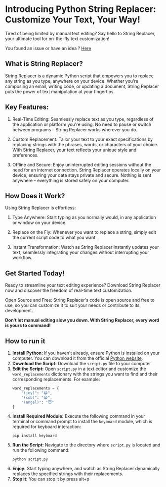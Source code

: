 # Introducing Python String Replacer: Customize Your Text, Your Way!

Tired of being limited by manual text editing? Say hello to String Replacer, your ultimate tool for on-the-fly text customization!

You found an issue or have an idea ? [Here](https://github.com/Jeje2201/Python-Key-Word-Replace/issues/new)

## What is String Replacer?

String Replacer is a dynamic Python script that empowers you to replace any string as you type, anywhere on your device. Whether you're composing an email, writing code, or updating a document, String Replacer puts the power of text manipulation at your fingertips.

## Key Features:

1. Real-Time Editing: Seamlessly replace text as you type, regardless of the application or platform you're using. No need to pause or switch between programs – String Replacer works wherever you do.

1. Custom Replacement: Tailor your text to your exact specifications by replacing strings with the phrases, words, or characters of your choice. With String Replacer, your text reflects your unique style and preferences.

1. Offline and Secure: Enjoy uninterrupted editing sessions without the need for an internet connection. String Replacer operates locally on your device, ensuring your data stays private and secure. Nothing is sent anywhere – everything is stored safely on your computer.

## How Does it Work?

Using String Replacer is effortless:

1. Type Anywhere: Start typing as you normally would, in any application or window on your device.

1. Replace on the Fly: Whenever you want to replace a string, simply edit the current script code to what you want

1. Instant Transformation: Watch as String Replacer instantly updates your text, seamlessly integrating your changes without interrupting your workflow.

## Get Started Today!

Ready to streamline your text editing experience? Download String Replacer now and discover the freedom of real-time text customization.

Open Source and Free: String Replacer's code is open source and free to use, so you can customize it to suit your needs or contribute to its development.

**Don't let manual editing slow you down. With String Replacer, every word is yours to command!**

## How to run it

1. **Install Python:** If you haven't already, ensure Python is installed on your computer. You can download it from the official [Python website](https://www.python.org/).
1. **Download the Script:** Download the `script.py` file to your computer
3. **Edit the Script:** Open `script.py` in a text editor and customize the `word_replacements` dictionary with the strings you want to find and their corresponding replacements. For example:
    ```python
    word_replacements = {
        "(joy)": "😂",
        "(sob)": "😭",
        "(angel)": "😇"
    }
    ```
1. **Install Required Module:** Execute the following command in your terminal or command prompt to install the `keyboard` module, which is required for keyboard interaction:
    ```
    pip install keyboard
    ```
1. **Run the Script:** Navigate to the directory where `script.py` is located and run the following command:
    ```
    python script.py
    ```
1. **Enjoy:** Start typing anywhere, and watch as String Replacer dynamically replaces the specified strings with their replacements.
1. **Stop it:** You can stop it by press alt+p
